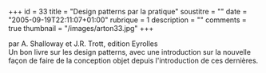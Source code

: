 +++
id = 33
title = "Design patterns par la pratique"
soustitre = ""
date = "2005-09-19T22:11:07+01:00"
rubrique = 1
description = ""
comments = true
thumbnail = "/images/arton33.jpg"
+++

<div class="chapo">par A. Shalloway et J.R. Trott, edition Eyrolles</div>
Un bon livre sur les design patterns, avec une introduction sur la nouvelle façon de faire de la conception objet depuis l'introduction de ces dernières.